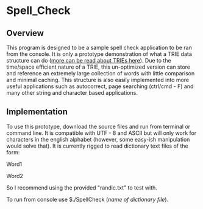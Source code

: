 # Spell_Check
## Overview
This program is designed to be a sample spell check application to be ran from the console. It is only a prototype demonstration of what a TRIE data structure can do ([more can be read about TRIEs here](https://en.wikipedia.org/wiki/Trie)). Due to the time/space efficient nature of a TRIE, this un-optimized version can store and reference an extremely large collection of words with little comparison and minimal caching. This structure is also easily implemented into more useful applications such as autocorrect, page searching (ctrl/cmd - F) and many other string and character based applications.

## Implementation
To use this prototype, download the source files and run from terminal or command line. It is compatible with UTF - 8 and ASCII but will only work for characters in the english alphabet (however, some easy-ish manipulation would solve that). It is currently rigged to read dictionary text files of the form: 

Word1

Word2

So I recommend using the provided "randic.txt" to test with. 

To run from console use $./SpellCheck (*name of dictionary file*). 
